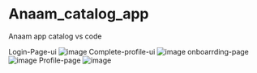 # Anaam_catalog_app
Anaam app catalog vs code

Login-Page-ui 
![image](https://user-images.githubusercontent.com/59536110/182432708-06f82705-0e72-4278-a35d-55b66f71548f.png) Complete-profile-ui
![image](https://user-images.githubusercontent.com/59536110/182432615-ce3ccff0-93ac-47c7-a3f8-3eaef4a9ca1f.png)
onboarrding-page ![image](https://user-images.githubusercontent.com/59536110/182442461-80bd5590-20ad-45c6-93a6-26f63edfc19f.png)
Profile-page ![image](https://user-images.githubusercontent.com/59536110/182662498-f07d24b9-e831-443a-a7a3-ee62d3b6dc58.png)
